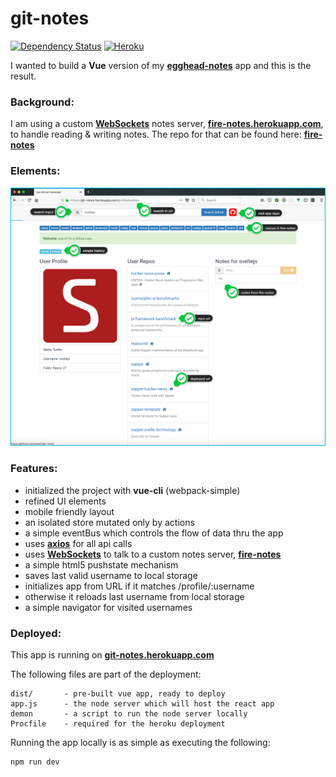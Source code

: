 # git-notes
[![Dependency Status](https://dependencyci.com/github/eswat2/git-notes/badge)](https://dependencyci.com/github/eswat2/git-notes)
[![Heroku](https://heroku-badge.herokuapp.com/?app=git-notes&style=flat&svg=1)](https://git-notes.herokuapp.com)

I wanted to build a **Vue** version of my [**egghead-notes**](https://github.com/eswat2/egghead-notes) app and this is the result.

### Background:

I am using a custom [**WebSockets**](https://developer.mozilla.org/en-US/docs/Web/API/WebSockets_API) notes server, [**fire-notes.herokuapp.com**](https://fire-notes.herokuapp.com), to handle reading & writing notes.  The repo for that can be found here: [**fire-notes**](https://github.com/eswat2/fire-notes)

### Elements:

[![](images/git-notes_herokuapp-50x.png?raw=true)]()

### Features:

- initialized the project with **vue-cli** (webpack-simple)
- refined UI elements
- mobile friendly layout
- an isolated store mutated only by actions
- a simple eventBus which controls the flow of data thru the app
- uses [**axios**](https://github.com/mzabriskie/axios) for all api calls
- uses [**WebSockets**](https://developer.mozilla.org/en-US/docs/Web/API/WebSockets_API) to talk to a custom notes server, [**fire-notes**](https://fire-notes.herokuapp.com)
- a simple html5 pushstate mechanism
- saves last valid username to local storage
- initializes app from URL if it matches /profile/:username
- otherwise it reloads last username from local storage
- a simple navigator for visited usernames

### Deployed:

This app is running on [**git-notes.herokuapp.com**](https://git-notes.herokuapp.com)

The following files are part of the deployment:

```
dist/       - pre-built vue app, ready to deploy
app.js      - the node server which will host the react app
demon       - a script to run the node server locally
Procfile    - required for the heroku deployment
```
Running the app locally is as simple as executing the following:

```
npm run dev
```
